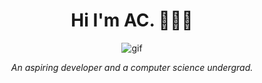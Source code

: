<h1 align="center">Hi I'm AC. 👋👩‍💻</h1>

<div align= "center">

![gif](https://user-images.githubusercontent.com/67185278/221402891-e404acb7-8c20-43ad-a088-a6bafd5b4408.gif)
  
  *An aspiring developer and a computer science undergrad.* 
  
   </div>
 

  

